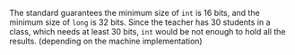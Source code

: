 <!--
 * @Author: Ning Xu
 * @Email: nxu@umich.edu
 * @Date: 2020-05-15 23:55:28
 * @LastEditor: Ning Xu
 * @Description: notice the minimum size of int and long int.
--> 
The standard guarantees the minimum size of `int` is 16 bits, and the minimum size of `long` is 32 bits. Since the teacher has 30 students in a class, which needs at least 30 bits, `int` would be not enough to hold all the results. (depending on the machine implementation)
